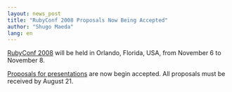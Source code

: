 ```yaml
---
layout: news_post
title: "RubyConf 2008 Proposals Now Being Accepted"
author: "Shugo Maeda"
lang: en
---
```


[RubyConf 2008][1] will be held in Orlando, Florida, USA, from November
6 to November 8.

[Proposals for presentations][2] are now begin accepted. All proposals
must be received by August 21.



[1]: http://www.rubyconf.org 
[2]: http://www.rubyconf.org/proposals/new 
